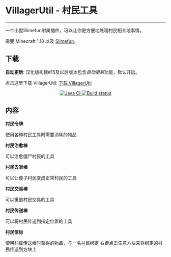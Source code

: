 # VillagerUtil - 村民工具

---

一个小型Slimefun附属插件，可以让你更方便地处理村民相关地事情。

需要 Minecraft 1.18 以及 [Slimefun](https://slimefun.guizhanss.wiki/Installing-Slimefun)。

## 下载

**自动更新**: 汉化版构建#15及以后版本包含*自动更新*功能，默认开启。

点击这里下载 VillagerUtil: [下载 VillagerUtil](https://builds.guizhanss.net/ybw0014/VillagerUtil-CN/master)

<p align="center">
  <a href="https://github.com/ybw0014/VillagerUtil-CN/actions/workflows/maven.yml">
    <img src="https://github.com/ybw0014/VillagerUtil-CN/actions/workflows/maven.yml/badge.svg" alt="Java CI"/>
  </a>
  <a href="https://builds.guizhanss.net/ybw0014/VillagerUtil-CN/master">
    <img src="https://builds.guizhanss.net/f/ybw0014/VillagerUtil-CN/master/badge.svg" alt="Build status"/>
  </a>
</p>

## 内容

**村民令牌**

使用各种村民工具时需要消耗的物品

**村民治愈棒**

可以治愈僵尸村民的工具

**村民去盲棒**

可以让傻子村民变成正常村民的工具

**村民交易棒**

可以重置村民交易的工具

**村民传送棒**

可以将村民传送到指定位置的工具

**村民信标**

使用村民传送棒时获得的物品，与一名村民绑定
右键点击任意方块来将绑定的村民传送到方块上

